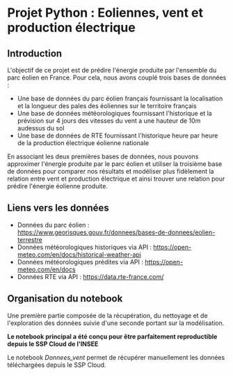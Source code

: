 # Projet Python : Eoliennes, vent et production électrique

## Introduction 

L'objectif de ce projet est de prédire l'énergie produite par l'ensemble du parc éolien en France. Pour cela, nous avons couplé trois bases de données :
- Une base de données du parc éolien français fournissant la localisation et la longueur des pales des éoliennes sur le territoire français
- Une base de données météorologiques fournissant l'historique et la prévision sur 4 jours des vitesses du vent a une hauteur de 10m audessus du sol
- Une base de données de RTE fournissant l'historique heure par heure de la production électrique éolienne nationale

En associant les deux premières bases de données, nous pouvons approximer l'énergie produite par le parc éolien et utiliser la troisième base de données pour comparer nos résultats et modéliser plus fidèlement la relation entre vent et production électrique et ainsi trouver une relation pour prédire l'énergie éolienne produite. 

## Liens vers les données 

- Données du parc éolien : https://www.georisques.gouv.fr/donnees/bases-de-donnees/eolien-terrestre
- Données météorologiques historiques via API : https://open-meteo.com/en/docs/historical-weather-api
- Données météorologiques prédites via API : https://open-meteo.com/en/docs
- Données RTE via API : https://data.rte-france.com/ 

## Organisation du notebook

Une première partie composée de la récupération, du nettoyage et de l'exploration des données suivie d'une seconde portant sur la modélisation.


**Le notebook principal a été conçu pour être parfaitement reproductible depuis le SSP Cloud de l'INSEE**


Le notebook *Donnees_vent* permet de récupérer manuellement les données téléchargées depuis le SSP Cloud.
